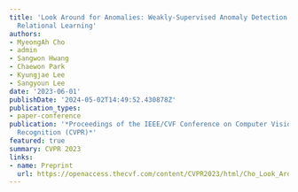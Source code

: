 ```yaml
---
title: 'Look Around for Anomalies: Weakly-Supervised Anomaly Detection via Context-Motion
  Relational Learning'
authors:
- MyeongAh Cho
- admin
- Sangwon Hwang
- Chaewon Park
- Kyungjae Lee
- Sangyoun Lee
date: '2023-06-01'
publishDate: '2024-05-02T14:49:52.430878Z'
publication_types:
- paper-conference
publication: '*Proceedings of the IEEE/CVF Conference on Computer Vision and Pattern
  Recognition (CVPR)*'
featured: true
summary: CVPR 2023
links:
- name: Preprint
  url: https://openaccess.thecvf.com/content/CVPR2023/html/Cho_Look_Around_for_Anomalies_Weakly-Supervised_Anomaly_Detection_via_Context-Motion_Relational_CVPR_2023_paper.html
---
```

